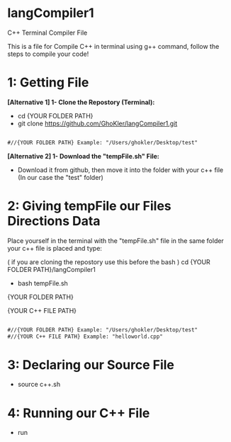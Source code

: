 # langCompiler1
C++ Terminal Compiler File

This is a file for Compile C++ in terminal using g++ command, follow the steps to compile your code!

<h1>1: Getting File</h1>

<b>[Alternative 1] 1- Clone the Repostory (Terminal):</b>
- cd {YOUR FOLDER PATH}
- git clone https://github.com/GhoKler/langCompiler1.git

```diff

#//{YOUR FOLDER PATH} Example: "/Users/ghokler/Desktop/test"

```



<b>[Alternative 2] 1- Download the "tempFile.sh" File:</b>
- Download it from github, then move it into the folder with your c++ file (In our case the "test" folder)



<h1>2: Giving tempFile our Files Directions Data </h1>
Place yourself in the terminal with the "tempFile.sh" file in the same folder your c++ file is placed and type:

( if you are cloning the repostory use this before the bash ) cd {YOUR FOLDER PATH}/langCompiler1

- bash tempFile.sh

{YOUR FOLDER PATH}

{YOUR C++ FILE PATH}

```diff

#//{YOUR FOLDER PATH} Example: "/Users/ghokler/Desktop/test"
#//{YOUR C++ FILE PATH} Example: "helloworld.cpp"

```

<h1>3: Declaring our Source File</h1>

- source c++.sh

<h1>4: Running our C++ File</h1>

- run
